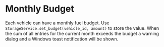 # Monthly Budget

Each vehicle can have a monthly fuel budget. Use
`StorageService.set_budget(vehicle_id, amount)` to store the value. When the
sum of all entries for the current month exceeds the budget a warning dialog and
a Windows toast notification will be shown.
